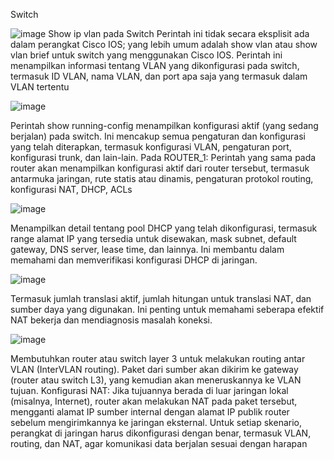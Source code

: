 Switch


![image](https://github.com/firehooman/Laprak-Jaringan-Komputer/assets/126407683/0f611407-4559-4be4-a686-85f87bc2410f)
Show ip vlan pada Switch Perintah ini tidak secara eksplisit ada dalam perangkat Cisco IOS; yang lebih umum adalah show vlan atau show vlan brief untuk switch yang menggunakan Cisco IOS. Perintah ini menampilkan informasi tentang VLAN yang dikonfigurasi pada switch, termasuk ID VLAN, nama VLAN, dan port apa saja yang termasuk dalam VLAN tertentu

![image](https://github.com/firehooman/Laprak-Jaringan-Komputer/assets/126407683/ececb644-ce26-4518-a213-a7afbbca9b96)

Perintah show running-config menampilkan konfigurasi aktif (yang sedang berjalan) pada switch. Ini mencakup semua pengaturan dan konfigurasi yang telah diterapkan, termasuk konfigurasi VLAN, pengaturan port, konfigurasi trunk, dan lain-lain. Pada ROUTER_1: Perintah yang sama pada router akan menampilkan konfigurasi aktif dari router tersebut, termasuk antarmuka jaringan, rute statis atau dinamis, pengaturan protokol routing, konfigurasi NAT, DHCP, ACLs

![image](https://github.com/firehooman/Laprak-Jaringan-Komputer/assets/126407683/72929a7c-a14a-4736-8c4a-50ffd5e7c328)

Menampilkan detail tentang pool DHCP yang telah dikonfigurasi, termasuk range alamat IP yang tersedia untuk disewakan, mask subnet, default gateway, DNS server, lease time, dan lainnya. Ini membantu dalam memahami dan memverifikasi konfigurasi DHCP di jaringan.

![image](https://github.com/firehooman/Laprak-Jaringan-Komputer/assets/126407683/b9173eac-3269-4ac6-93ec-d063c34c7d2b)

Termasuk jumlah translasi aktif, jumlah hitungan untuk translasi NAT, dan sumber daya yang 
digunakan. Ini penting untuk memahami seberapa efektif NAT bekerja dan mendiagnosis masalah 
koneksi.

![image](https://github.com/firehooman/Laprak-Jaringan-Komputer/assets/126407683/32023fbb-ec2a-4ecc-84c1-bea66fcbac3f)

Membutuhkan router atau switch layer 3 untuk melakukan routing antar VLAN (InterVLAN routing). Paket dari sumber akan dikirim ke gateway (router atau switch L3), yang kemudian akan meneruskannya ke VLAN tujuan. Konfigurasi NAT: Jika tujuannya berada di luar jaringan lokal (misalnya, Internet), router akan melakukan NAT pada paket tersebut, mengganti alamat IP sumber internal dengan alamat IP publik router sebelum mengirimkannya ke jaringan eksternal. Untuk setiap skenario, perangkat di jaringan harus dikonfigurasi dengan benar, termasuk VLAN, routing, dan NAT, agar komunikasi data berjalan sesuai dengan harapan
